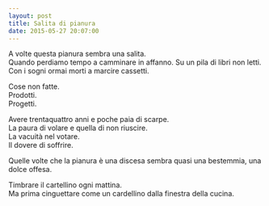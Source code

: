 ```yaml
---
layout: post
title: Salita di pianura
date: 2015-05-27 20:07:00
---
```


A volte questa pianura sembra una salita.  
Quando perdiamo tempo a camminare in affanno. Su un pila di libri non letti.  
Con i sogni ormai morti a marcire cassetti.  
  
Cose non fatte.  
Prodotti.  
Progetti.  

Avere trentaquattro anni e poche paia di scarpe.  
La paura di volare e quella di non riuscire.  
La vacuità nel votare.  
Il dovere di soffrire.  

Quelle volte che la pianura è una discesa sembra quasi una bestemmia, una dolce offesa.  

Timbrare il cartellino ogni mattina.  
Ma prima cinguettare come un cardellino dalla finestra della cucina.  

